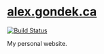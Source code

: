 # [alex.gondek.ca](http://alex.gondek.ca/)

[![Build Status](https://travis-ci.org/gondek/alex.gondek.ca.svg?branch=master)](https://travis-ci.org/gondek/alex.gondek.ca)

My personal website.
